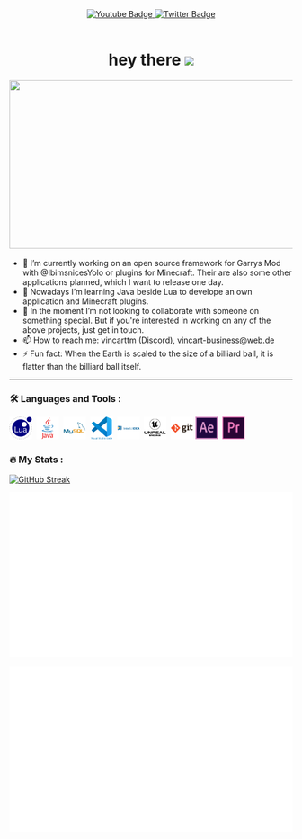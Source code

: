 <div align="center" id="badges">
  <a href="[your-youtube-URL](https://www.youtube.com/@Vincart)">
    <img src="https://img.shields.io/badge/YouTube-red?style=for-the-badge&logo=youtube&logoColor=white" alt="Youtube Badge"/>
  </a>
  <a href="[your-twitter-URL](https://twitter.com/VincartFilms)">
    <img src="https://img.shields.io/badge/Twitter-blue?style=for-the-badge&logo=twitter&logoColor=white" alt="Twitter Badge"/>
  </a>
</div>

<div align="center">
  <img src="https://komarev.com/ghpvc/?username=vincart&style=flat-square&color=blue" alt=""/>
</div>


<h1 align="center">
  hey there
  <img src="https://media.giphy.com/media/hvRJCLFzcasrR4ia7z/giphy.gif" width="30px"/>
</h1>


<div align="center">
  <img src="https://media.giphy.com/media/9rjzS2QYAk1paKD7uk/giphy.gif" width="600" height="300"/>
</div>



- 🔭 I’m currently working on an open source framework for Garrys Mod with @IbimsnicesYolo or plugins for Minecraft. Their are also some other applications planned, which I want to release one day.
- 🌱 Nowadays I’m learning Java beside Lua to develope an own application and Minecraft plugins.
- 👯 In the moment I’m not looking to collaborate with someone on something special. But if you're interested in working on any of the above projects, just get in touch.
- 📫 How to reach me: vincarttm (Discord), vincart-business@web.de
- ⚡ Fun fact: When the Earth is scaled to the size of a billiard ball, it is flatter than the billiard ball itself.
---

### :hammer_and_wrench: Languages and Tools :
<div>
  <img src="https://github.com/devicons/devicon/blob/master/icons/lua/lua-original-wordmark.svg" title="React" alt="React" width="40" height="40"/>&nbsp;
  <img src="https://github.com/devicons/devicon/blob/master/icons/java/java-original-wordmark.svg" title="Java" alt="Java" width="40" height="40"/>&nbsp;
  <img src="https://github.com/devicons/devicon/blob/master/icons/mysql/mysql-original-wordmark.svg" title="MySQL"  alt="MySQL" width="40" height="40"/>&nbsp;
  <img src="https://github.com/devicons/devicon/blob/master/icons/vscode/vscode-original-wordmark.svg" title="VSCode" **alt="VSCode" width="40" height="40"/>&nbsp;
  <img src="https://github.com/devicons/devicon/blob/master/icons/intellij/intellij-original-wordmark.svg" title="IntelliJ" **alt="IntelliJ" width="40" height="40"/>&nbsp;
  <img src="https://github.com/devicons/devicon/blob/master/icons/unrealengine/unrealengine-original-wordmark.svg" title="UnrealEngine" **alt="UnrealEngine" width="40" height="40"/>&nbsp;
  <img src="https://github.com/devicons/devicon/blob/master/icons/git/git-original-wordmark.svg" title="Git" **alt="Git" width="40" height="40"/>
  <img src="https://github.com/devicons/devicon/blob/master/icons/aftereffects/aftereffects-original.svg" title="AfterEffects" **alt="AfterEffects" width="40" height="40"/>&nbsp;
  <img src="https://github.com/devicons/devicon/blob/master/icons/premierepro/premierepro-original.svg" title="PremierePro" **alt="PremierePro" width="40" height="40"/>&nbsp;
</div>

### :fire: My Stats : 

[![GitHub Streak](http://github-readme-streak-stats.herokuapp.com?user=vincart&theme=dark&background=000000)](https://git.io/streak-stats)

[![GitHub Streak](https://raw.githubusercontent.com/vincart/stats/master/generated/overview.svg#gh-dark-mode-only)]()

[![GitHub Streak](https://raw.githubusercontent.com/vincart/stats/master/generated/languages.svg#gh-dark-mode-only)]()
